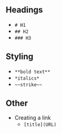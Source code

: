 ## Headings
- `# H1`
- `## H2`
- `### H3`


## Styling
- `**bold text**`
- `*italics*`
- `~~strike~~`

## Other
- Creating a link
  - `[title](URL)`